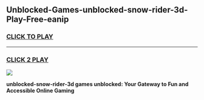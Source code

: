 
## Unblocked-Games-unblocked-snow-rider-3d-Play-Free-eanip
<h3>
<a href="https://premium76.site?title=unblocked-snow-rider-3d&ref=21A">CLICK TO PLAY</a></h3>
<hr>

<h3>
<a href="https://premium76.site?title=unblocked-snow-rider-3d&ref=21A">CLICK 2 PLAY</a>
  
</h3>

<a href="https://premium76.site?title=unblocked-snow-rider-3d&ref=21A"><img src="https://clearcache.store/games.png"></a>


**unblocked-snow-rider-3d games unblocked: Your Gateway to Fun and Accessible Online Gaming**
